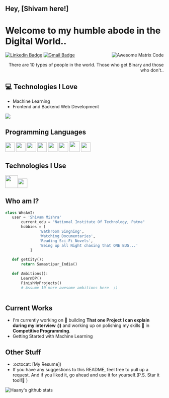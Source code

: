 ## Hey, [Shivam here!]

<h1>Welcome to my humble abode in the Digital World..</h1> 

<img src = 'https://github.com/MarikIshtar007/MarikIshtar007/blob/master/images/matrix.gif' alt = 'Awesome Matrix Code' align='right'/>

[![Linkedin Badge](https://img.shields.io/badge/-shivam?style=flat-square&logo=Linkedin&logoColor=white&link=https://www.linkedin.com/in/shivam-mishra-02324a157)](https://www.linkedin.com/in/shivam-mishra-02324a157) [![Gmail Badge](https://img.shields.io/badge/-shivam318@gmail.com-c14438?style=flat-square&logo=Gmail&logoColor=white&link=mailto:shivam318@gmail.com)](mailto:shivam318@gmail.com) 

<div style="text-align: right">There are 10 types of people in the world. Those who get Binary and those who don't.. </div>

## :computer: Technologies I Love
* Machine Learning
* Frontend and Backend Web Development

<img src = "https://github-readme-stats.vercel.app/api/top-langs/?username=MarikIshtar007&layout=compact">

## Programming Languages
<img src = 'https://github.com/MarikIshtar007/MarikIshtar007/blob/master/images/c-original.svg' width='30'/> <img src = 'https://github.com/MarikIshtar007/MarikIshtar007/blob/master/images/cpp.svg' width='30'/> <img src = 'https://github.com/MarikIshtar007/MarikIshtar007/blob/master/images/python2.png' height='30'/>  <img src = 'https://github.com/MarikIshtar007/MarikIshtar007/blob/master/images/html.svg' width='30'/> <img src = 'https://github.com/MarikIshtar007/MarikIshtar007/blob/master/images/css.svg' width='30'/> <img src = 'https://github.com/MarikIshtar007/MarikIshtar007/blob/master/images/js.svg' width='30'/> <img src = 'https://github.com/MarikIshtar007/MarikIshtar007/blob/master/images/bootstrap.svg' width='33'/>
 <img src = 'https://github.com/MarikIshtar007/MarikIshtar007/blob/master/images/sql.svg' width='30'/> 
 
 ## Technologies I Use
 <img src = 'https://github.com/MarikIshtar007/MarikIshtar007/blob/master/images/django.svg' height='40'/><img src = 'https://github.com/MarikIshtar007/MarikIshtar007/blob/master/images/git.svg' width='30'/>
 
 ## Who am I?
 ```python
 class WhoAmI:
 	user = 'Shivam Mishra'
		current_edu = "National Institute Of Technology, Patna"
		hobbies = [
				'Bathroom Singning',
				'Watching Documentaries',
				'Reading Sci-Fi Novels',
				'Being up all Night chasing that ONE BUG...'
			]
	
	def getCity():
		return Samastipur_India()
	
	def Ambitions():
		LearnDP()
		FinishMyProjects()
		# Assume 10 more awesome ambitions here  ;)
	
 ```
 
## Current Works
 * I'm currently working on 🔭 building **That one Project I can explain during my interview :))** and working up on polishing my skills 🌱 in **Competitive Programming**.
 * Getting Started with Machine Learning
 
## Other Stuff
  - :octocat: [My Resume])
  - If you have any suggestions to this README, feel free to pull up a request. And if you liked it, go ahead and use it for yourself.(P.S. Star it too!!:grimacing: )

![Haany's github stats](https://github-readme-stats.vercel.app/api?username=shm-318&show_icons=true&hide=[%22issues%22])
 
 
